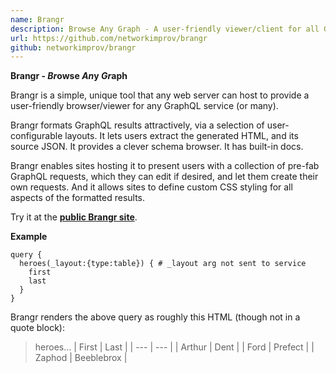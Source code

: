 ```yaml
---
name: Brangr
description: Browse Any Graph - A user-friendly viewer/client for all GraphQL services
url: https://github.com/networkimprov/brangr
github: networkimprov/brangr
---
```


__Brangr - *Br*owse *An*y *Gr*aph__

Brangr is a simple, unique tool that any web server can host 
to provide a user-friendly browser/viewer for any GraphQL service (or many).

Brangr formats GraphQL results attractively, via a selection of user-configurable layouts.
It lets users extract the generated HTML, and its source JSON.
It provides a clever schema browser.
It has built-in docs.

Brangr enables sites hosting it to present users with 
a collection of pre-fab GraphQL requests, which they can edit if desired, 
and let them create their own requests.
And it allows sites to define custom CSS styling for all aspects of the formatted results.

Try it at the [**public Brangr site**](https://mnmnotmail.org/bgr/brangr.html).

__Example__

```
query {
  heroes(_layout:{type:table}) { # _layout arg not sent to service
    first
    last
  }
}
```
Brangr renders the above query as roughly this HTML (though not in a quote block):
>heroes...
>| First  | Last |
>| ---    | ---  |
>| Arthur | Dent |
>| Ford   | Prefect |
>| Zaphod | Beeblebrox |
